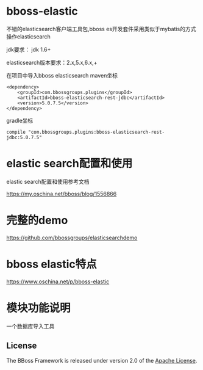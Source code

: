 # bboss-elastic

不错的elasticsearch客户端工具包,bboss es开发套件采用类似于mybatis的方式操作elasticsearch

jdk要求： jdk 1.6+

elasticsearch版本要求：2.x,5.x,6.x,+

在项目中导入bboss elasticsearch
maven坐标
```
<dependency>
    <groupId>com.bbossgroups.plugins</groupId>
    <artifactId>bboss-elasticsearch-rest-jdbc</artifactId>
    <version>5.0.7.5</version>
</dependency>
```
gradle坐标
```
compile "com.bbossgroups.plugins:bboss-elasticsearch-rest-jdbc:5.0.7.5"
```
# elastic search配置和使用

elastic search配置和使用参考文档
 
https://my.oschina.net/bboss/blog/1556866 
# 完整的demo
https://github.com/bbossgroups/elasticsearchdemo

# bboss elastic特点
https://www.oschina.net/p/bboss-elastic

# 模块功能说明
一个数据库导入工具

## License

The BBoss Framework is released under version 2.0 of the [Apache License][].

[Apache License]: http://www.apache.org/licenses/LICENSE-2.0